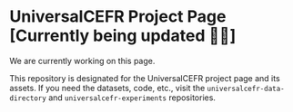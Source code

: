 # UniversalCEFR Project Page [Currently being updated 👷🚧]

We are currently working on this page.

This repository is designated for the UniversalCEFR project page and its assets. If you need the datasets, code, etc., visit the `universalcefr-data-directory` and `universalcefr-experiments` repositories.
